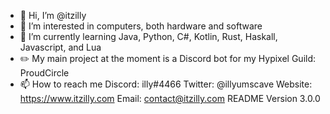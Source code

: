 - 👋 Hi, I’m @itzilly
- 👀 I’m interested in computers, both hardware and software
- 🌱 I’m currently learning Java, Python, C#, Kotlin, Rust, Haskall, Javascript, and Lua
- ✏️ My main project at the moment is a Discord bot for my Hypixel Guild: ProudCircle
- 📫 How to reach me
        Discord: illy#4466
        Twitter: @illyumscave
        Website: https://www.itzilly.com
        Email: contact@itzilly.com
README Version 3.0.0
